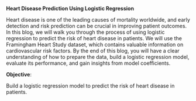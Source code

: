 **Heart Disease Prediction Using Logistic Regression**


  Heart disease is one of the leading causes of mortality worldwide, and early detection and risk prediction can be crucial in improving patient outcomes. In this blog, we will walk you through the process of using logistic regression to predict the risk of heart disease in patients. We will use the Framingham Heart Study dataset, which contains valuable information on cardiovascular risk factors. By the end of this blog, you will have a clear understanding of how to prepare the data, build a logistic regression model, evaluate its performance, and gain insights from model coefficients.

**Objective**:

 Build a logistic regression model to predict the risk of heart disease in patients.
